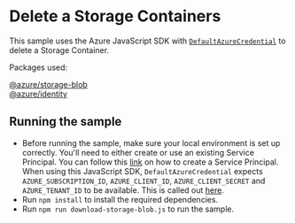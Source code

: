 # Delete a Storage Containers

This sample uses the Azure JavaScript SDK with [`DefaultAzureCredential`](https://docs.microsoft.com/en-us/javascript/api/overview/azure/identity-readme?view=azure-node-latest#defaultazurecredential) to delete a Storage Container.

Packages used:

[@azure/storage-blob](https://www.npmjs.com/package/@azure/storage-blob) 
<br>
[@azure/identity](https://www.npmjs.com/package/@azure/identity)

## Running the sample
- Before running the sample, make sure your local environment is set up correctly. You'll need to either create or use an existing Service Principal. You can follow this [link](https://docs.microsoft.com/en-us/azure/developer/javascript/core/configure-local-development-environment?tabs=bash#one-time-configuration-for-authentication) on how to create a Service Principal.
When using this JavaScript SDK, `DefaultAzureCredential` expects `AZURE_SUBSCRIPTION_ID`, `AZURE_CLIENT_ID`, `AZURE_CLIENT_SECRET` and `AZURE_TENANT_ID` to be available. This is called out [here](https://docs.microsoft.com/en-us/azure/developer/javascript/core/configure-local-development-environment?tabs=bash#create-environment-variables-for-the-azure-libraries).
- Run `npm install` to install the required dependencies. 
- Run `npm run download-storage-blob.js` to run the sample.

